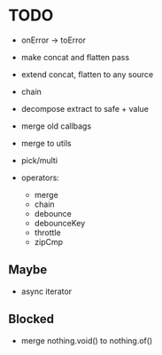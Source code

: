 # TODO

- onError -> toError
- make concat and flatten pass
- extend concat, flatten to any source
- chain
- decompose extract to safe + value
- merge old callbags
- merge to utils

- pick/multi

- operators:

  - merge
  - chain
  - debounce
  - debounceKey
  - throttle
  - zipCmp

## Maybe

- async iterator

## Blocked

- merge nothing.void() to nothing.of()

